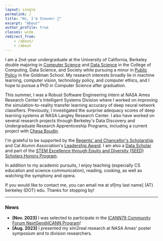 ```yaml
---
layout: single
permalink: /
title: "Hi, I'm Steven! 👋"
excerpt: "About"
author_profile: true
classes: wide
redirect_from:
    - /about/
    - /about
---
```


I am a 2nd-year undergraduate at the University of California, Berkeley double majoring in [Computer Science](https://eecs.berkeley.edu/cs/) and [Data Science](https://data.berkeley.edu/academics/data-science-undergraduate-studies/data-science-major) in the College of Computing, Data Science, and Society while pursuing a minor in [Public Policy](https://gspp.berkeley.edu) in the Goldman School. My research interests broadly lie in machine learning, computer vision, technology policy, and computer ethics, and I hope to pursue a PhD in Computer Science after graduation.

This summer, I was a Robust Software Engineering intern at NASA Ames Research Center's Intelligent Systems Division where I worked on improving the simulation-to-reality transfer learning accuracy of deep neural network classifiers. Previously, I investigated the surprise adequacy scores of deep learning systems at NASA Langley Research Center. I also have worked on several research projects through Berkeley's Data Discovery and Undergraduate Research Apprenticeship Programs, including a current project with [Chesa Boudin](https://www.law.berkeley.edu/our-faculty/faculty-profiles/chesa-boudin/#tab_profile). 

I'm grateful to be supported by the [Regents' and Chancellor's Scholarship](https://financialaid.berkeley.edu/types-of-aid-at-berkeley/scholarships/regents-and-chancellors-scholarship/) and Cal Alumni Association's [Leadership Award](https://alumni.berkeley.edu/get-involved/scholarships/the-leadership-award/). I am also a [Data Scholar](https://data.berkeley.edu/data-science/student-opportunities/data-scholars) and part of the [STEM Excellence through Equity and Diversity (SEED) Scholars Honors Program](https://seedscholars.berkeley.edu/home).

In addition to my academic pursuits, I enjoy teaching (especially CS education and science communication), reading, cooking, as well as watching the symphony and opera.

If you would like to contact me, you can email me at sf[my last name] (AT) berkeley (DOT) edu. Thanks for stopping by!

---

### News

- **[Nov. 2023]** I was selected to participate in the [ICANN79 Community Forum NextGen@ICANN Program](https://www.icann.org/en/announcements/details/icann-announces-nextgenicann79-participants-27-11-2023-en)!
- **[Aug. 2023]** I presented my sim2real research at NASA Ames' poster symposium and to division researchers.